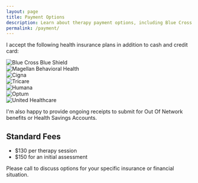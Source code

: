 ```yaml
---
layout: page
title: Payment Options
description: Learn about therapy payment options, including Blue Cross Blue Shield PPO, Magellan Behavioral Health and Cigna.
permalink: /payment/
---
```



<p>I accept the following health insurance plans in addition to cash and credit card:</p>

<div class="row">
	<div class="col-xs-4">
		<img src="{{site.baseurl}}/img/blue-cross-blue-shield.png" alt="Blue Cross Blue Shield" class="img-responsive">
	</div>
	<div class="col-xs-4">
		<img src="{{site.baseurl}}/img/magellan-behavioral-health.png" alt="Magellan Behavioral Health" class="img-responsive">
	</div>
	<div class="col-xs-4">				
		<img src="{{site.baseurl}}/img/cigna.png" alt="Cigna" class="img-responsive">
	</div>
	<div class="col-xs-4">				
		<img src="{{site.baseurl}}/img/tricare.png" alt="Tricare" class="img-responsive">
	</div>
	<div class="col-xs-4">				
		<img src="{{site.baseurl}}/img/humana.png" alt="Humana" class="img-responsive">
	</div>
	<div class="col-xs-4">				
		<img src="{{site.baseurl}}/img/optum.png" alt="Optum" class="img-responsive">
	</div>
	<div class="col-xs-4">				
		<img src="{{site.baseurl}}/img/united-healthcare.png" alt="United Healthcare" class="img-responsive">
	</div>
</div>

<p>I'm also happy to provide ongoing receipts to submit for Out Of Network benefits or Health Savings Accounts.</p>

<h2>Standard Fees</h2>
<ul class="list-unstyled">
	<li>$130 per therapy session</li>
	<li>$150 for an initial assessment</li>
</ul>

<p>Please call to discuss options for your specific insurance or financial situation.</p>
